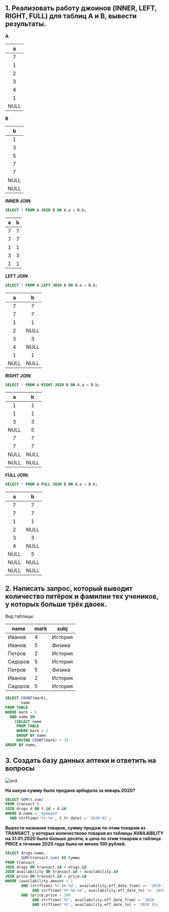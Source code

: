 ## 1. Реализовать работу джоинов (INNER, LEFT, RIGHT, FULL) для таблиц A и B, вывести результаты.

**A** 
 
|  a   |  
|:----:|
|  7   |
|  1   |
|  2   |
|  3   |
|  4   |
|  1   |
| NULL |

**B** 

|  b   |
|:----:|
|  1   |
|  3   |
|  5   |
|  7   |
|  7   |
| NULL |
| NULL |

**INNER JOIN**:

```sql
SELECT * FROM A JOIN B ON A.a = B.b;
```

|  a  |  b  | 
|:---:|:---:|
|  7  |  7  |
|  7  |  7  |
|  1  |  1  |
|  3  |  3  |
|  1  |  1  |

**LEFT JOIN**:

```sql
SELECT * FROM A LEFT JOIN B ON A.a = B.b;
```

|  a   |  b   | 
|:----:|:----:|
|  7   |  7   |
|  7   |  7   |
|  1   |  1   |
|  2   | NULL |
|  3   |  3   |
|  4   | NULL |
|  1   |  1   |
| NULL | NULL |

**RIGHT JOIN**:

```sql
SELECT * FROM A RIGHT JOIN B ON A.a = B.b;
```

|  a   |  b   | 
|:----:|:----:|
|  1   |  1   |
|  1   |  1   |
|  3   |  3   |
| NULL |  5   |
|  7   |  7   |
|  7   |  7   |
| NULL | NULL |
| NULL | NULL |

**FULL JOIN**:

```sql
SELECT * FROM A FULL JOIN B ON A.a = B.b;
```

|  a   |  b   | 
|:----:|:----:|
|  7   |  7   |
|  7   |  7   |
|  1   |  1   |
|  2   | NULL |
|  3   |  3   |
|  4   | NULL |
| NULL |  5   |
| NULL | NULL |
| NULL | NULL |

## 2. Написать запрос, который выводит количество пятёрок и фамилии тех учеников, у которых больше трёх двоек.

Вид таблицы:

| name    | mark | subj         |
|---------|------|--------------|
| Иванов  | 4    | История      |
| Иванов  | 5    | Физика       |
| Петров  | 2    | История      |
| Сидоров | 5    | История      |
| Петров  | 5    | Физика       |
| Иванов  | 2    | История      |
| Сидоров | 5    | История      |

```sql
SELECT COUNT(mark),
       name
FROM TABLE
WHERE mark = 5
  AND name IN
    (SELECT name
     FROM TABLE
     WHERE mark = 2
     GROUP BY name
     HAVING COUNT(mark) > 3)
GROUP BY name;
```

## 3. Создать базу данных аптеки и ответить на вопросы

![erd](https://github.com/mikhailov-v-a/portfolio/tree/main/da_projects/test/gb/gb_db_erd.png)

**На какую сумму было продано арбидола за январь 2020?**

```sql
SELECT SUM(t.sum)
FROM transact t
JOIN drugs d ON t.id = d.id
WHERE d.name = 'Арбидол'
  AND strftime('%Y-%m', t.tr_date) = '2020-01';
```

**Вывести названия товаров, сумму продаж по этим товарам из TRANSACT, у которых количествово товаров из таблицы AVAILABILITY на 31.01.2020 было больше десяти, а цена по этим товарам в таблице PRICE в течение 2020 года была не менее 100 рублей.**

```sql
SELECT drugs.name,
       SUM(transact.sum) AS Сумма
FROM transact
JOIN drugs ON transact.id = drugs.id
JOIN availability ON transact.id = availability.id
JOIN price ON transact.id = price.id
WHERE (availability.amount > 1
       AND (strftime('%Y-%m-%d', availability.eff_date_from) >= '2020-12-31'
            AND strftime('%Y-%m-%d', availability.eff_date_to) <= '2020-12-31')
       AND (price.price > 100
            AND strftime('%Y', availability.eff_date_from) = '2020'
            AND strftime('%Y', availability.eff_date_to) = '2020'));
```